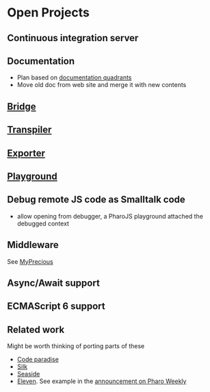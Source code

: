 # Open Projects

## Continuous integration server

## Documentation
- Plan based on [documentation quadrants](https://documentation.divio.com/)
- Move old doc from web site and merge it with new contents

## [Bridge](Bridge.md)

## [Transpiler](Transpiler.md)

## [Exporter](Exporter.md)

## [Playground](Playground.md)

## Debug remote JS code as Smalltalk code
- allow opening from debugger, a PharoJS playground attached the debugged context

## Middleware
See [MyPrecious](https://github.com/bouraqadi/MyPrecious)

## Async/Await support

## ECMAScript 6 support


## Related work
Might be worth thinking of porting parts of these
- [Code paradise](https://github.com/ErikOnBike/CodeParadise)
- [Silk](https://smalltalkrenaissance.wordpress.com/2015/06/29/silk-is-just-too-flexible/)
- [Seaside](https://github.com/SeasideSt/Seaside)
- [Eleven](https://github.com/JanBliznicenko/eleven). See example in the [announcement on Pharo Weekly](https://pharoweekly.wordpress.com/2020/10/11/ann-eleven/)
